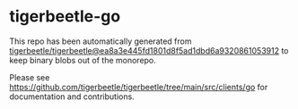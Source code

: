 # tigerbeetle-go
This repo has been automatically generated from
[tigerbeetle/tigerbeetle@ea8a3e445fd1801d8f5ad1dbd6a9320861053912](https://github.com/tigerbeetle/tigerbeetle/commit/ea8a3e445fd1801d8f5ad1dbd6a9320861053912)
to keep binary blobs out of the monorepo.

Please see
<https://github.com/tigerbeetle/tigerbeetle/tree/main/src/clients/go>
for documentation and contributions.